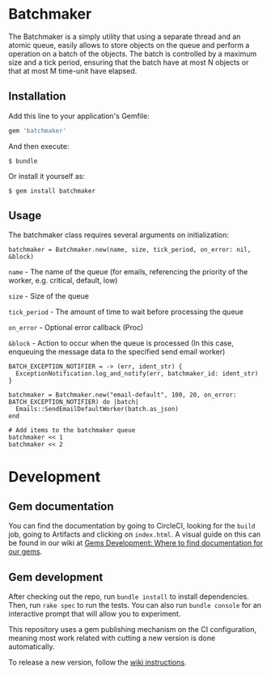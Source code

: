 # Batchmaker

The Batchmaker is a simply utility that using a separate thread and an atomic queue, easily allows to
store objects on the queue and perform a operation on a batch of the objects. The batch is
controlled by a maximum size and a tick period, ensuring that the batch have at most N objects or
that at most M time-unit have elapsed.

## Installation

Add this line to your application's Gemfile:

```ruby
gem 'batchmaker'
```

And then execute:

    $ bundle

Or install it yourself as:

    $ gem install batchmaker

## Usage

The batchmaker class requires several arguments on initialization:
```
batchmaker = Batchmaker.new(name, size, tick_period, on_error: nil, &block)
```

`name` - The name of the queue (for emails, referencing the priority of the worker, e.g. critical, default, low)

`size` - Size of the queue

`tick_period` - The amount of time to wait before processing the queue

`on_error` - Optional error callback (Proc)

`&block` - Action to occur when the queue is processed (In this case, enqueuing the message data to the specified send email worker)

```
BATCH_EXCEPTION_NOTIFIER = -> (err, ident_str) {
  ExceptionNotification.log_and_notify(err, batchmaker_id: ident_str)
}

batchmaker = Batchmaker.new("email-default", 100, 20, on_error: BATCH_EXCEPTION_NOTIFIER) do |batch|
  Emails::SendEmailDefaultWorker(batch.as_json)
end

# Add items to the batchmaker queue
batchmaker << 1
batchmaker << 2
```

# Development

## Gem documentation

You can find the documentation by going to CircleCI, looking for the `build` job, going to Artifacts and clicking on `index.html`. A visual guide on this can be found in our wiki at [Gems Development: Where to find documentation for our gems](https://wiki.doximity.com/articles/gems-development-where-to-find-documentation-for-our-gems).

## Gem development

After checking out the repo, run `bundle install` to install dependencies. Then, run `rake spec` to run the tests.
You can also run `bundle console` for an interactive prompt that will allow you to experiment.

This repository uses a gem publishing mechanism on the CI configuration, meaning most work related with cutting a new
version is done automatically.

To release a new version, follow the [wiki instructions](https://wiki.doximity.com/articles/gems-development-releasing-new-versions).
